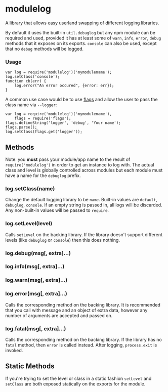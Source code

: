# modulelog #

A library that allows easy userland swapping of different logging libraries.

By default it uses the built-in `util.debuglog` but any npm module can be
required and used, provided it has at least some of `warn`, `info`, `error`,
`debug` methods that it exposes on its exports. `console` can also be used,
except that no `debug` methods will be logged.

### Usage ###

```JS
var log = require('modulelog')('mymodulename');
log.setClass('console');
function cb(err) {
    log.error("An error occured", {error: err});
}
```

A common use case would be to use [flags](https://www.npmjs.com/package/flags)
and allow the user to pass the class name via `--logger`:

```JS
var log = require('modulelog')('mymodulename'),
    flags = require('flags');
flags.defineString('logger', 'debug', 'Your name');
flags.parse();
log.setClass(flags.get('logger'));
```

## Methods ##

Note: you **must** pass your module/app name to the result of
`require('modulelog')` in order to get an instance to log with. The actual
class and level is globally controlled across modules but each module
must have a name for the `debuglog` prefix.

### log.setClass(name) ###

Change the default logging library to be `name`. Built-in values are `default`,
`debuglog`, `console`. If an empty string is passed in, all logs will be
discarded. Any non-built-in values will be passed to `require`.

### log.setLevel(level) ###

Calls `setLevel` on the backing library. If the library doesn't support
different levels (like `debuglog` or `console`) then this does nothing.

### log.debug(msg[, extra]...) ###
### log.info(msg[, extra]...) ###
### log.warn(msg[, extra]...) ###
### log.error(msg[, extra]...) ###

Calls the corresponding method on the backing library. It is recommended
that you call with message and an object of extra data, however any number
of arguments are accepted and passed on.

### log.fatal(msg[, extra]...) ###

Calls the corresponding method on the backing library. If the library has no
`fatal` method, then `error` is called instead. After logging, `process.exit`
is invoked.

## Static Methods ##

If you're trying to set the level or class in a static fashion `setLevel` and
`setClass` are both exposed statically on the exports for the module.
